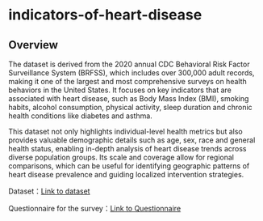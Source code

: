# indicators-of-heart-disease

## Overview
The dataset is derived from the 2020 annual CDC Behavioral Risk Factor Surveillance System (BRFSS), which includes over 300,000 adult records, making it one of the largest and most comprehensive surveys on health behaviors in the United States. It focuses on key indicators that are associated with heart disease, such as Body Mass Index (BMI), smoking habits, alcohol consumption, physical activity, sleep duration and chronic health conditions like diabetes and asthma.

This dataset not only highlights individual-level health metrics but also provides valuable demographic details such as age, sex, race and general health status, enabling in-depth analysis of heart disease trends across diverse population groups. Its scale and coverage allow for regional comparisons, which can be useful for identifying geographic patterns of heart disease prevalence and guiding localized intervention strategies.

Dataset：[Link to dataset](https://www.kaggle.com/datasets/kamilpytlak/personal-key-indicators-of-heart-disease)

Questionnaire for the survey：[Link to Questionnaire](https://www.cdc.gov/brfss/questionnaires/pdf-ques/2020-BRFSS-Questionnaire-508.pdf)
 
